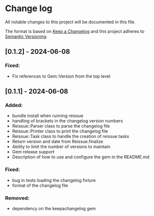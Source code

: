 # Change log

All notable changes to this project will be documented in this file.

The format is based on [Keep a Changelog](http://keepachangelog.com/)
and this project adheres to [Semantic Versioning](http://semver.org/).

## [0.1.2] - 2024-06-08

### Fixed:

- Fix references to Gem::Version from the top level

## [0.1.1] - 2024-06-08

### Added:

- bundle install when running reissue
- handling of brackets in the changelog version numbers
- Reissue::Parser class to parse the changelog file
- Reissue::Printer class to print the changelog file
- Reissue::Task class to handle the creation of reissue tasks
- Return version and date from Reissue.finalize
- Ability to limit the number of versions to maintain
- Gem release support
- Description of how to use and configure the gem in the README.md

### Fixed:

- bug in tests loading the changelog fixture
- format of the changelog file

### Removed:

- dependency on the keepachangelog gem

